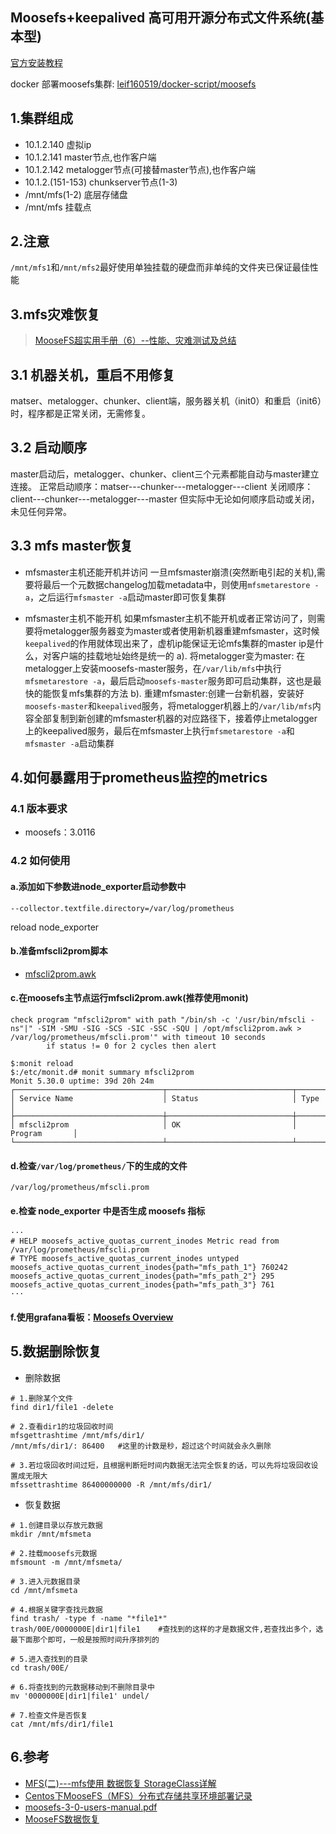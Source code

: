 ## Moosefs+keepalived 高可用开源分布式文件系统(基本型)
[官方安装教程][1]

docker 部署moosefs集群: [leif160519/docker-script/moosefs][5]

## 1.集群组成
- 10.1.2.140 虚拟ip
- 10.1.2.141 master节点,也作客户端
- 10.1.2.142 metalogger节点(可接替master节点),也作客户端
- 10.1.2.(151-153) chunkserver节点(1-3)
- /mnt/mfs(1-2) 底层存储盘
- /mnt/mfs 挂载点

## 2.注意
`/mnt/mfs1`和`/mnt/mfs2`最好使用单独挂载的硬盘而非单纯的文件夹已保证最佳性能

## 3.mfs灾难恢复
> [MooseFS超实用手册（6）--性能、灾难测试及总结][4]

## 3.1 机器关机，重启不用修复
matser、metalogger、chunker、client端，服务器关机（init0）和重启（init6）时，程序都是正常关闭，无需修复。

## 3.2 启动顺序
master启动后，metalogger、chunker、client三个元素都能自动与master建立连接。
正常启动顺序：matser---chunker---metalogger---client
关闭顺序：client---chunker---metalogger---master
但实际中无论如何顺序启动或关闭，未见任何异常。

## 3.3 mfs master恢复
- mfsmaster主机还能开机并访问
  一旦mfsmaster崩溃(突然断电引起的关机),需要将最后一个元数据changelog加载metadata中，则使用`mfsmetarestore -a`，之后运行`mfsmaster -a`启动master即可恢复集群

- mfsmaster主机不能开机
  如果mfsmaster主机不能开机或者正常访问了，则需要将metalogger服务器变为master或者使用新机器重建mfsmaster，这时候`keepalived`的作用就体现出来了，虚机ip能保证无论mfs集群的master ip是什么，对客户端的挂载地址始终是统一的
  a). 将metalogger变为master: 在metalogger上安装moosefs-master服务，在`/var/lib/mfs`中执行`mfsmetarestore -a`，最后启动`moosefs-master`服务即可启动集群，这也是最快的能恢复mfs集群的方法
  b). 重建mfsmaster:创建一台新机器，安装好`moosefs-master`和`keepalived`服务，将metalogger机器上的`/var/lib/mfs`内容全部复制到新创建的mfsmaster机器的对应路径下，接着停止metalogger上的keepalived服务，最后在mfsmaster上执行`mfsmetarestore -a`和`mfsmaster -a`启动集群

## 4.如何暴露用于prometheus监控的metrics
### 4.1 版本要求
- moosefs：3.0116

### 4.2 如何使用
#### a.添加如下参数进node_exporter启动参数中
```
--collector.textfile.directory=/var/log/prometheus
```
reload node_exporter

#### b.准备mfscli2prom脚本
- [mfscli2prom.awk](https://github.com/Leif160519/ansible-linux/blob/master/files/prometheus/exporter/mfscli2prom.awk)

#### c.在moosefs主节点运行mfscli2prom.awk(推荐使用monit)
```
check program "mfscli2prom" with path "/bin/sh -c '/usr/bin/mfscli -ns"|" -SIM -SMU -SIG -SCS -SIC -SSC -SQU | /opt/mfscli2prom.awk > /var/log/prometheus/mfscli.prom'" with timeout 10 seconds
        if status != 0 for 2 cycles then alert
```

```
$:monit reload
$:/etc/monit.d# monit summary mfscli2prom
Monit 5.30.0 uptime: 39d 20h 24m
┌─────────────────────────────────┬────────────────────────────┬───────────────┐
│ Service Name                    │ Status                     │ Type          │
├─────────────────────────────────┼────────────────────────────┼───────────────┤
│ mfscli2prom                     │ OK                         │ Program       │
└─────────────────────────────────┴────────────────────────────┴───────────────┘
```

#### d.检查`/var/log/prometheus/`下的生成的文件
```
/var/log/prometheus/mfscli.prom
```

#### e.检查 node_exporter 中是否生成 moosefs 指标
```
···
# HELP moosefs_active_quotas_current_inodes Metric read from /var/log/prometheus/mfscli.prom
# TYPE moosefs_active_quotas_current_inodes untyped
moosefs_active_quotas_current_inodes{path="mfs_path_1"} 760242
moosefs_active_quotas_current_inodes{path="mfs_path_2"} 295
moosefs_active_quotas_current_inodes{path="mfs_path_3"} 761
···
```

#### f.使用grafana看板：[Moosefs Overview][6]

## 5.数据删除恢复
- 删除数据
```
# 1.删除某个文件
find dir1/file1 -delete

# 2.查看dir1的垃圾回收时间
mfsgettrashtime /mnt/mfs/dir1/
/mnt/mfs/dir1/: 86400	#这里的计数是秒，超过这个时间就会永久删除

# 3.若垃圾回收时间过短，且根据判断短时间内数据无法完全恢复的话，可以先将垃圾回收设置成无限大
mfssettrashtime 86400000000 -R /mnt/mfs/dir1/

```

- 恢复数据
```
# 1.创建目录以存放元数据
mkdir /mnt/mfsmeta

# 2.挂载moosefs元数据
mfsmount -m /mnt/mfsmeta/

# 3.进入元数据目录
cd /mnt/mfsmeta

# 4.根据关键字查找元数据
find trash/ -type f -name "*file1*"
trash/00E/0000000E|dir1|file1    #查找到的这样的才是数据文件,若查找出多个，选最下面那个即可，一般是按照时间升序排列的

# 5.进入查找到的目录
cd trash/00E/

# 6.将查找到的元数据移动到不删除目录中
mv '0000000E|dir1|file1' undel/

# 7.检查文件是否恢复
cat /mnt/mfs/dir1/file1
```

## 6.参考
- [MFS(二)---mfs使用 数据恢复 StorageClass详解][2]
- [Centos下MooseFS（MFS）分布式存储共享环境部署记录][3]
- [moosefs-3-0-users-manual.pdf][7]
- [MooseFS数据恢复][8]

[1]: https://moosefs.com/download/
[2]: https://blog.csdn.net/qq_35887546/article/details/106973960
[3]: https://www.cnblogs.com/kevingrace/p/5707164.html
[4]: https://blog.51cto.com/u_15127621/2770922
[5]: https://github.com/Leif160519/docker-script/tree/master/moosefs
[6]: https://grafana.com/grafana/dashboards/16700-moosefs-overview/
[7]: https://moosefs.com/Content/Downloads/moosefs-3-0-users-manual.pdf
[8]: https://blog.csdn.net/Howei__/article/details/106357517/#MooseFS_368
